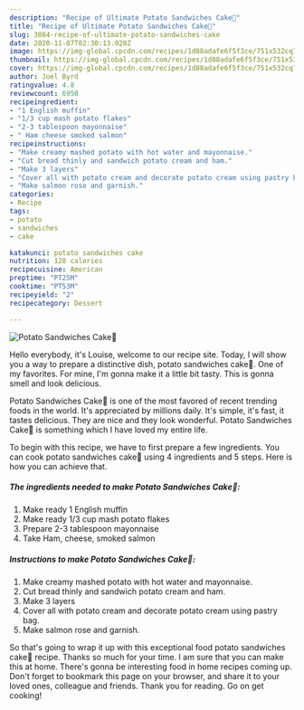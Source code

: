 ```yaml
---
description: "Recipe of Ultimate Potato Sandwiches Cake🌹"
title: "Recipe of Ultimate Potato Sandwiches Cake🌹"
slug: 3084-recipe-of-ultimate-potato-sandwiches-cake
date: 2020-11-07T02:30:13.020Z
image: https://img-global.cpcdn.com/recipes/1d88adafe6f5f3ce/751x532cq70/potato-sandwiches-cake🌹-recipe-main-photo.jpg
thumbnail: https://img-global.cpcdn.com/recipes/1d88adafe6f5f3ce/751x532cq70/potato-sandwiches-cake🌹-recipe-main-photo.jpg
cover: https://img-global.cpcdn.com/recipes/1d88adafe6f5f3ce/751x532cq70/potato-sandwiches-cake🌹-recipe-main-photo.jpg
author: Joel Byrd
ratingvalue: 4.8
reviewcount: 6950
recipeingredient:
- "1 English muffin"
- "1/3 cup mash potato flakes"
- "2-3 tablespoon mayonnaise"
- " Ham cheese smoked salmon"
recipeinstructions:
- "Make creamy mashed potato with hot water and mayonnaise."
- "Cut bread thinly and sandwich potato cream and ham."
- "Make 3 layers"
- "Cover all with potato cream and decorate potato cream using pastry bag."
- "Make salmon rose and garnish."
categories:
- Recipe
tags:
- potato
- sandwiches
- cake

katakunci: potato sandwiches cake 
nutrition: 128 calories
recipecuisine: American
preptime: "PT25M"
cooktime: "PT53M"
recipeyield: "2"
recipecategory: Dessert

---
```



![Potato Sandwiches Cake🌹](https://img-global.cpcdn.com/recipes/1d88adafe6f5f3ce/751x532cq70/potato-sandwiches-cake🌹-recipe-main-photo.jpg)

Hello everybody, it's Louise, welcome to our recipe site. Today, I will show you a way to prepare a distinctive dish, potato sandwiches cake🌹. One of my favorites. For mine, I'm gonna make it a little bit tasty. This is gonna smell and look delicious.

Potato Sandwiches Cake🌹 is one of the most favored of recent trending foods in the world. It's appreciated by millions daily. It's simple, it's fast, it tastes delicious. They are nice and they look wonderful. Potato Sandwiches Cake🌹 is something which I have loved my entire life.




To begin with this recipe, we have to first prepare a few ingredients. You can cook potato sandwiches cake🌹 using 4 ingredients and 5 steps. Here is how you can achieve that.

<!--inarticleads1-->

##### The ingredients needed to make Potato Sandwiches Cake🌹:

1. Make ready 1 English muffin
1. Make ready 1/3 cup mash potato flakes
1. Prepare 2-3 tablespoon mayonnaise
1. Take  Ham, cheese, smoked salmon




<!--inarticleads2-->

##### Instructions to make Potato Sandwiches Cake🌹:

1. Make creamy mashed potato with hot water and mayonnaise.
1. Cut bread thinly and sandwich potato cream and ham.
1. Make 3 layers
1. Cover all with potato cream and decorate potato cream using pastry bag.
1. Make salmon rose and garnish.




So that's going to wrap it up with this exceptional food potato sandwiches cake🌹 recipe. Thanks so much for your time. I am sure that you can make this at home. There's gonna be interesting food in home recipes coming up. Don't forget to bookmark this page on your browser, and share it to your loved ones, colleague and friends. Thank you for reading. Go on get cooking!
